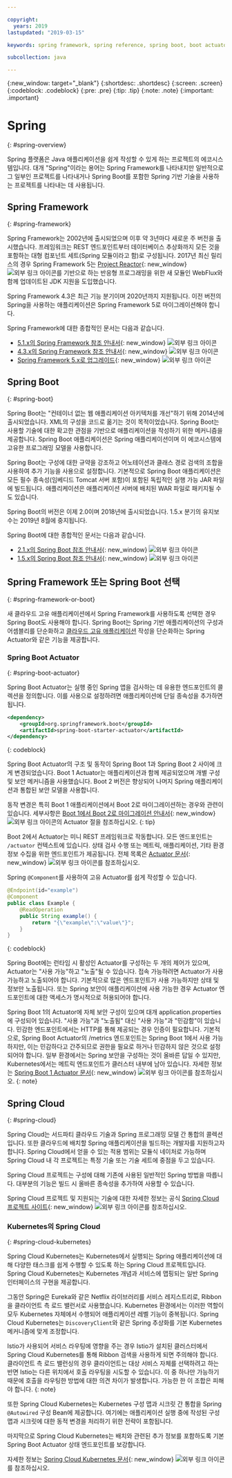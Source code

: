 ```yaml
---

copyright:
  years: 2019
lastupdated: "2019-03-15"

keywords: spring framework, spring reference, spring boot, boot actuator, spring kubernetes

subcollection: java

---
```


{:new_window: target="_blank"}
{:shortdesc: .shortdesc}
{:screen: .screen}
{:codeblock: .codeblock}
{:pre: .pre}
{:tip: .tip}
{:note: .note}
{:important: .important}

# Spring
{: #spring-overview}

Spring 플랫폼은 Java 애플리케이션을 쉽게 작성할 수 있게 하는 프로젝트의 에코시스템입니다. 대개 "Spring"이라는 용어는 Spring Framework를 나타내지만 일반적으로 그 일부인 프로젝트를 나타내거나 Spring Boot를 포함한 Spring 기반 기술을 사용하는 프로젝트를 나타내는 데 사용됩니다.

## Spring Framework
{: #spring-framework}

Spring Framework는 2002년에 출시되었으며 이후 약 3년마다 새로운 주 버전을 출시했습니다. 프레임워크는 REST 엔드포인트부터 데이터베이스 추상화까지 모든 것을 포함하는 대형 컴포넌트 세트(Spring 모듈이라고 함)로 구성됩니다. 2017년 최신 릴리스의 경우 Spring Framework 5는 [Project Reactor](https://projectreactor.io/){: new_window} ![외부 링크 아이콘](../icons/launch-glyph.svg "외부 링크 아이콘")를 기반으로 하는 반응형 프로그래밍을 위한 새 모듈인 WebFlux와 함께 업데이트된 JDK 지원을 도입했습니다.

Spring Framework 4.3은 최근 기능 분기이며 2020년까지 지원됩니다. 이전 버전의 Spring을 사용하는 애플리케이션은 Spring Framework 5로 마이그레이션해야 합니다.

Spring Framework에 대한 종합적인 문서는 다음과 같습니다.

* [5.1.x의 Spring Framework 참조 안내서](https://docs.spring.io/spring/docs/5.1.x/spring-framework-reference/){: new_window} ![외부 링크 아이콘](../icons/launch-glyph.svg "외부 링크 아이콘")
* [4.3.x의 Spring Framework 참조 안내서](https://docs.spring.io/spring/docs/4.3.x/spring-framework-reference/){: new_window} ![외부 링크 아이콘](../icons/launch-glyph.svg "외부 링크 아이콘")
* [Spring Framework 5.x로 업그레이드](https://github.com/spring-projects/spring-framework/wiki/Upgrading-to-Spring-Framework-5.x){: new_window} ![외부 링크 아이콘](../icons/launch-glyph.svg "외부 링크 아이콘")

## Spring Boot
{: #spring-boot}

Spring Boot는 "컨테이너 없는 웹 애플리케이션 아키텍처를 개선"하기 위해 2014년에 출시되었습니다. XML의 구성을 코드로 옮기는 것이 목적이었습니다. Spring Boot는 사용할 기술에 대한 확고한 관점을 기반으로 애플리케이션을 작성하기 위한 메커니즘을 제공합니다. Spring Boot 애플리케이션은 Spring 애플리케이션이며 이 에코시스템에 고유한 프로그래밍 모델을 사용합니다.

Spring Boot는 구성에 대한 규약을 강조하고 어노테이션과 클래스 경로 검색의 조합을 사용하여 추가 기능을 사용으로 설정합니다. 기본적으로 Spring Boot 애플리케이션은 모든 필수 종속성(임베디드 Tomcat 서버 포함)이 포함된 독립적인 실행 가능 JAR 파일에 빌드됩니다. 애플리케이션은 애플리케이션 서버에 배치된 WAR 파일로 패키지될 수도 있습니다.

Spring Boot의 버전은 이제 2.0이며 2018년에 출시되었습니다. 1.5.x 분기의 유지보수는 2019년 8월에 중지됩니다.

Spring Boot에 대한 종합적인 문서는 다음과 같습니다.

* [2.1.x의 Spring Boot 참조 안내서](https://docs.spring.io/spring-boot/docs/2.1.x/reference){: new_window} ![외부 링크 아이콘](../icons/launch-glyph.svg "외부 링크 아이콘")
* [1.5.x의 Spring Boot 참조 안내서](https://docs.spring.io/spring-boot/docs/1.5.x/reference/){: new_window} ![외부 링크 아이콘](../icons/launch-glyph.svg "외부 링크 아이콘")

## Spring Framework 또는 Spring Boot 선택
{: #spring-framework-or-boot}

새 클라우드 고유 애플리케이션에서 Spring Framework를 사용하도록 선택한 경우 Spring Boot도 사용해야 합니다. Spring Boot는 Spring 기반 애플리케이션의 구성과 어셈블리를 단순화하고 [클라우드 고유 애플리케이션](/docs/cloud-native?topic=cloud-native-overview#overview) 작성을 단순화하는 Spring Actuator와 같은 기능을 제공합니다.

### Spring Boot Actuator
{: #spring-boot-actuator}

Spring Boot Actuator는 실행 중인 Spring 앱을 검사하는 데 유용한 엔드포인트의 콜렉션을 정의합니다. 이를 사용으로 설정하려면 애플리케이션에 단일 종속성을 추가하면 됩니다.

```xml
<dependency>
    <groupId>org.springframework.boot</groupId>
    <artifactId>spring-boot-starter-actuator</artifactId>
</dependency>
```
{: codeblock}

Spring Boot Actuator의 구조 및 동작이 Spring Boot 1과 Spring Boot 2 사이에 크게 변경되었습니다. Boot 1 Actuator는 애플리케이션과 함께 제공되었으며 개별 구성 및 보안 메커니즘을 사용했습니다. Boot 2 버전은 향상되어 나머지 Spring 애플리케이션과 통합된 보안 모델을 사용합니다.

동작 변경은 특히 Boot 1 애플리케이션에서 Boot 2로 마이그레이션하는 경우와 관련이 있습니다. 세부사항은 [Boot 1에서 Boot 2로 마이그레이션 안내서](https://github.com/spring-projects/spring-boot/wiki/Spring-Boot-2.0-Migration-Guide#spring-boot-actuator){: new_window} ![외부 링크 아이콘](../icons/launch-glyph.svg "외부 링크 아이콘")의 Actuator 절을 참조하십시오.
{: tip}

Boot 2에서 Actuator는 미니 REST 프레임워크로 작동합니다. 모든 엔드포인트는 `/actuator` 컨텍스트에 있습니다. 상태 검사 수행 또는 메트릭, 애플리케이션, 기타 환경 정보 수집을 위한 엔드포인트가 제공됩니다. 전체 목록은 [Actuator 문서](https://docs.spring.io/spring-boot/docs/current-SNAPSHOT/reference/html/production-ready-features.html#production-ready){: new_window} ![외부 링크 아이콘](../icons/launch-glyph.svg "외부 링크 아이콘")를 참조하십시오.

Spring `@Component`를 사용하여 고유 Actuator를 쉽게 작성할 수 있습니다.

```java
@Endpoint(id="example")
@Component
public class Example {
    @ReadOperation
    public String example() {
        return "{\"example\":\"value\"}";
    }
}
```
{: codeblock}

Spring Boot에는 런타임 시 활성인 Actuator를 구성하는 두 개의 제어가 있으며, Actuator는 "사용 가능"하고 "노출"될 수 있습니다. 접속 가능하려면 Actuator가 사용 가능하고 노출되어야 합니다. 기본적으로 많은 엔드포인트가 사용 가능하지만 상태 및 정보만 노출됩니다. 또는 Spring 보안이 애플리케이션에 사용 가능한 경우 Actuator 엔드포인트에 대한 액세스가 명시적으로 허용되어야 합니다.

Spring Boot 1의 Actuator에 자체 보안 구성이 있으며 대개 application.properties에 구성되어 있습니다.  "사용 가능"과 "노출됨" 대신 "사용 가능"과 "민감함"이 있습니다. 민감한 엔드포인트에서는 HTTP를 통해 제공되는 경우 인증이 필요합니다. 기본적으로, Spring Boot Actuator의 /metrics 엔드포인트는 Spring Boot 1에서 사용 가능하지만, 이는 민감하다고 간주되므로 권한을 필요로 하거나 민감하지 않은 것으로 설정되어야 합니다. 일부 환경에서는 Spring 보안을 구성하는 것이 올바른 답일 수 있지만, Kubernetes에서는 메트릭 엔드포인트가 클러스터 내부에 남아 있습니다. 자세한 정보는 [Spring Boot 1 Actuator 문서](https://docs.spring.io/spring-boot/docs/1.5.2.RELEASE/reference/htmlsingle/#production-ready){: new_window} ![외부 링크 아이콘](../icons/launch-glyph.svg "외부 링크 아이콘")를 참조하십시오.
{: note}

## Spring Cloud
{: #spring-cloud}

Spring Cloud는 서드파티 클라우드 기술과 Spring 프로그래밍 모델 간 통합의 콜렉션입니다. 또한 클라우드에 배치할 Spring 애플리케이션을 빌드하는 개발자를 지원하고자 합니다. Spring Cloud에서 얻을 수 있는 적용 범위는 모듈식 네이처로 가능하며 Spring Cloud 내 각 프로젝트는 특정 기술 또는 기술 세트에 중점을 두고 있습니다.

Spring Cloud 프로젝트는 구성에 대해 기존에 사용된 일반적인 Spring 방법을 따릅니다. 대부분의 기능은 빌드 시 올바른 종속성을 추가하여 사용할 수 있습니다.

Spring Cloud 프로젝트 및 지원되는 기술에 대한 자세한 정보는 공식 [Spring Cloud 프로젝트 사이트](https://spring.io/projects/spring-cloud){: new_window} ![외부 링크 아이콘](../icons/launch-glyph.svg "외부 링크 아이콘")를 참조하십시오.

### Kubernetes의 Spring Cloud
{: #spring-cloud-kubernetes}

Spring Cloud Kubernetes는 Kubernetes에서 실행되는 Spring 애플리케이션에 대해 다양한 태스크를 쉽게 수행할 수 있도록 하는 Spring Cloud 프로젝트입니다. Spring Cloud Kubernetes는 Kubernetes 개념과 서비스에 맵핑되는 일반 Spring 인터페이스의 구현을 제공합니다.

그동안 Spring은 Eureka와 같은 Netflix 라이브러리를 서비스 레지스트리로, Ribbon을 클라이언트 측 로드 밸런서로 사용했습니다. Kubernetes 환경에서는 이러한 역할이 모두 Kubernetes 자체에서 수행되어 애플리케이션 레벨 기능이 중복됩니다. Spring Cloud Kubernetes는 `DiscoveryClient`와 같은 Spring 추상화를 기본 Kubernetes 메커니즘에 맞게 조정합니다.

Istio가 사용되어 서비스 라우팅에 영향을 주는 경우 Istio가 설치된 클러스터에서 Spring Cloud Kubernetes를 통해 Ribbon 검색을 사용하게 되면 주의해야 합니다. 클라이언트 측 로드 밸런싱의 경우 클라이언트는 대상 서비스 자체를 선택하려고 하는 반면 Istio는 다른 위치에서 호출 라우팅을 시도할 수 있습니다. 이 중 하나만 가능하기 때문에 호출을 라우팅한 방법에 대한 의견 차이가 발생합니다. 가능한 한 이 조합은 피해야 합니다.
{: note}

또한 Spring Cloud Kubernetes는 Kubernetes 구성 맵과 시크릿 간 통합을 Spring `@Autowired` 구성 Bean에 제공합니다. 여기에는 애플리케이션 실행 중에 작성된 구성 맵과 시크릿에 대한 동적 변경을 처리하기 위한 전략이 포함됩니다.

마지막으로 Spring Cloud Kubernetes는 배치와 관련된 추가 정보를 포함하도록 기본 Spring Boot Actuator 상태 엔드포인트를 보강합니다.

자세한 정보는 [Spring Cloud Kubernetes 문서](https://cloud.spring.io/spring-cloud-static/spring-cloud-kubernetes/2.1.0.RC1/single/spring-cloud-kubernetes.html){: new_window} ![외부 링크 아이콘](../icons/launch-glyph.svg "외부 링크 아이콘")를 참조하십시오.


<!--
### Spring Cloud Streams
{: #spring-cloud-streams}


:FIXME:
-->
